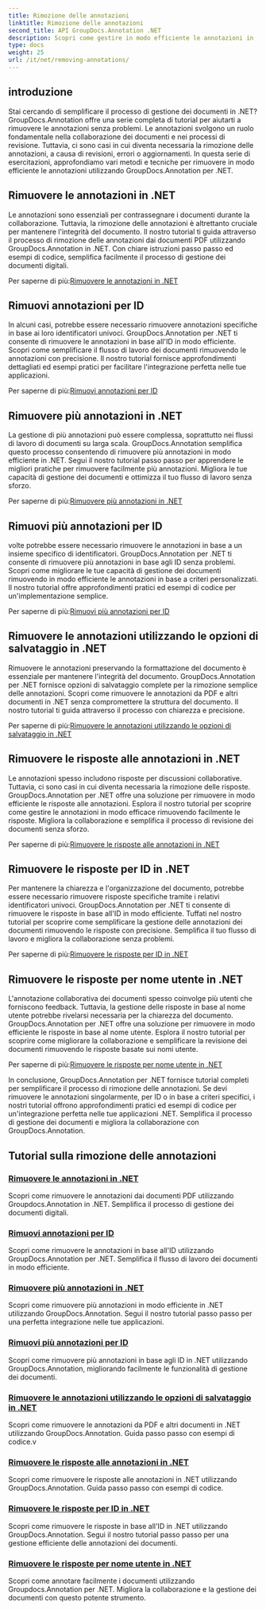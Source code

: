 ```yaml
---
title: Rimozione delle annotazioni
linktitle: Rimozione delle annotazioni
second_title: API GroupDocs.Annotation .NET
description: Scopri come gestire in modo efficiente le annotazioni in .NET con i tutorial di GroupDocs.Annotation. Semplifica il flusso di lavoro dei documenti e migliora la collaborazione senza problemi.
type: docs
weight: 25
url: /it/net/removing-annotations/
---
```

## introduzione

Stai cercando di semplificare il processo di gestione dei documenti in .NET? GroupDocs.Annotation offre una serie completa di tutorial per aiutarti a rimuovere le annotazioni senza problemi. Le annotazioni svolgono un ruolo fondamentale nella collaborazione dei documenti e nei processi di revisione. Tuttavia, ci sono casi in cui diventa necessaria la rimozione delle annotazioni, a causa di revisioni, errori o aggiornamenti. In questa serie di esercitazioni, approfondiamo vari metodi e tecniche per rimuovere in modo efficiente le annotazioni utilizzando GroupDocs.Annotation per .NET.

## Rimuovere le annotazioni in .NET
Le annotazioni sono essenziali per contrassegnare i documenti durante la collaborazione. Tuttavia, la rimozione delle annotazioni è altrettanto cruciale per mantenere l'integrità del documento. Il nostro tutorial ti guida attraverso il processo di rimozione delle annotazioni dai documenti PDF utilizzando GroupDocs.Annotation in .NET. Con chiare istruzioni passo passo ed esempi di codice, semplifica facilmente il processo di gestione dei documenti digitali.

 Per saperne di più:[Rimuovere le annotazioni in .NET](./remove-annotations/)

## Rimuovi annotazioni per ID
In alcuni casi, potrebbe essere necessario rimuovere annotazioni specifiche in base ai loro identificatori univoci. GroupDocs.Annotation per .NET ti consente di rimuovere le annotazioni in base all'ID in modo efficiente. Scopri come semplificare il flusso di lavoro dei documenti rimuovendo le annotazioni con precisione. Il nostro tutorial fornisce approfondimenti dettagliati ed esempi pratici per facilitare l'integrazione perfetta nelle tue applicazioni.

 Per saperne di più:[Rimuovi annotazioni per ID](./remove-annotations-by-id/)

## Rimuovere più annotazioni in .NET
La gestione di più annotazioni può essere complessa, soprattutto nei flussi di lavoro di documenti su larga scala. GroupDocs.Annotation semplifica questo processo consentendo di rimuovere più annotazioni in modo efficiente in .NET. Segui il nostro tutorial passo passo per apprendere le migliori pratiche per rimuovere facilmente più annotazioni. Migliora le tue capacità di gestione dei documenti e ottimizza il tuo flusso di lavoro senza sforzo.

 Per saperne di più:[Rimuovere più annotazioni in .NET](./remove-multiple-annotations/)

## Rimuovi più annotazioni per ID
volte potrebbe essere necessario rimuovere le annotazioni in base a un insieme specifico di identificatori. GroupDocs.Annotation per .NET ti consente di rimuovere più annotazioni in base agli ID senza problemi. Scopri come migliorare le tue capacità di gestione dei documenti rimuovendo in modo efficiente le annotazioni in base a criteri personalizzati. Il nostro tutorial offre approfondimenti pratici ed esempi di codice per un'implementazione semplice.

 Per saperne di più:[Rimuovi più annotazioni per ID](./remove-multiple-annotations-by-ids/)

## Rimuovere le annotazioni utilizzando le opzioni di salvataggio in .NET
Rimuovere le annotazioni preservando la formattazione del documento è essenziale per mantenere l'integrità del documento. GroupDocs.Annotation per .NET fornisce opzioni di salvataggio complete per la rimozione semplice delle annotazioni. Scopri come rimuovere le annotazioni da PDF e altri documenti in .NET senza compromettere la struttura del documento. Il nostro tutorial ti guida attraverso il processo con chiarezza e precisione.

 Per saperne di più:[Rimuovere le annotazioni utilizzando le opzioni di salvataggio in .NET](./remove-annotations-using-save-options/)

## Rimuovere le risposte alle annotazioni in .NET
Le annotazioni spesso includono risposte per discussioni collaborative. Tuttavia, ci sono casi in cui diventa necessaria la rimozione delle risposte. GroupDocs.Annotation per .NET offre una soluzione per rimuovere in modo efficiente le risposte alle annotazioni. Esplora il nostro tutorial per scoprire come gestire le annotazioni in modo efficace rimuovendo facilmente le risposte. Migliora la collaborazione e semplifica il processo di revisione dei documenti senza sforzo.

 Per saperne di più:[Rimuovere le risposte alle annotazioni in .NET](./remove-replies-to-annotations/)

## Rimuovere le risposte per ID in .NET
Per mantenere la chiarezza e l'organizzazione del documento, potrebbe essere necessario rimuovere risposte specifiche tramite i relativi identificatori univoci. GroupDocs.Annotation per .NET ti consente di rimuovere le risposte in base all'ID in modo efficiente. Tuffati nel nostro tutorial per scoprire come semplificare la gestione delle annotazioni dei documenti rimuovendo le risposte con precisione. Semplifica il tuo flusso di lavoro e migliora la collaborazione senza problemi.

 Per saperne di più:[Rimuovere le risposte per ID in .NET](./remove-replies-by-id/)

## Rimuovere le risposte per nome utente in .NET
L'annotazione collaborativa dei documenti spesso coinvolge più utenti che forniscono feedback. Tuttavia, la gestione delle risposte in base al nome utente potrebbe rivelarsi necessaria per la chiarezza del documento. GroupDocs.Annotation per .NET offre una soluzione per rimuovere in modo efficiente le risposte in base al nome utente. Esplora il nostro tutorial per scoprire come migliorare la collaborazione e semplificare la revisione dei documenti rimuovendo le risposte basate sui nomi utente.

 Per saperne di più:[Rimuovere le risposte per nome utente in .NET](./remove-replies-by-username/)

In conclusione, GroupDocs.Annotation per .NET fornisce tutorial completi per semplificare il processo di rimozione delle annotazioni. Se devi rimuovere le annotazioni singolarmente, per ID o in base a criteri specifici, i nostri tutorial offrono approfondimenti pratici ed esempi di codice per un'integrazione perfetta nelle tue applicazioni .NET. Semplifica il processo di gestione dei documenti e migliora la collaborazione con GroupDocs.Annotation.
## Tutorial sulla rimozione delle annotazioni
### [Rimuovere le annotazioni in .NET](./remove-annotations/)
Scopri come rimuovere le annotazioni dai documenti PDF utilizzando Groupdocs.Annotation in .NET. Semplifica il processo di gestione dei documenti digitali.
### [Rimuovi annotazioni per ID](./remove-annotations-by-id/)
Scopri come rimuovere le annotazioni in base all'ID utilizzando GroupDocs.Annotation per .NET. Semplifica il flusso di lavoro dei documenti in modo efficiente.
### [Rimuovere più annotazioni in .NET](./remove-multiple-annotations/)
Scopri come rimuovere più annotazioni in modo efficiente in .NET utilizzando GroupDocs.Annotation. Segui il nostro tutorial passo passo per una perfetta integrazione nelle tue applicazioni.
### [Rimuovi più annotazioni per ID](./remove-multiple-annotations-by-ids/)
Scopri come rimuovere più annotazioni in base agli ID in .NET utilizzando GroupDocs.Annotation, migliorando facilmente le funzionalità di gestione dei documenti.
### [Rimuovere le annotazioni utilizzando le opzioni di salvataggio in .NET](./remove-annotations-using-save-options/)
Scopri come rimuovere le annotazioni da PDF e altri documenti in .NET utilizzando GroupDocs.Annotation. Guida passo passo con esempi di codice.v
### [Rimuovere le risposte alle annotazioni in .NET](./remove-replies-to-annotations/)
Scopri come rimuovere le risposte alle annotazioni in .NET utilizzando GroupDocs.Annotation. Guida passo passo con esempi di codice.
### [Rimuovere le risposte per ID in .NET](./remove-replies-by-id/)
Scopri come rimuovere le risposte in base all'ID in .NET utilizzando GroupDocs.Annotation. Segui il nostro tutorial passo passo per una gestione efficiente delle annotazioni dei documenti.
### [Rimuovere le risposte per nome utente in .NET](./remove-replies-by-username/)
Scopri come annotare facilmente i documenti utilizzando Groupdocs.Annotation per .NET. Migliora la collaborazione e la gestione dei documenti con questo potente strumento.